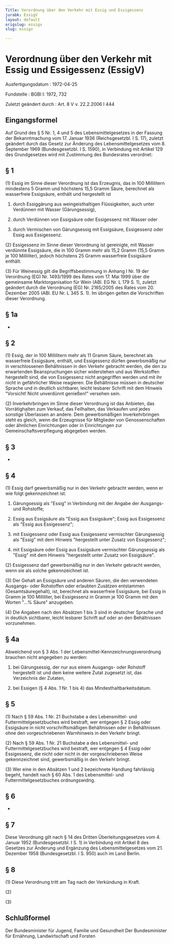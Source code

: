 ```yaml
---
Title: Verordnung über den Verkehr mit Essig und Essigessenz
jurabk: EssigV
layout: default
origslug: essigv
slug: essigv

---
```


# Verordnung über den Verkehr mit Essig und Essigessenz (EssigV)

Ausfertigungsdatum
:   1972-04-25

Fundstelle
:   BGBl I: 1972, 732

Zuletzt geändert durch
:   Art. 8 V v. 22.2.2006 I 444

## Eingangsformel

Auf Grund des § 5 Nr. 1, 4 und 5 des Lebensmittelgesetzes in der
Fassung der Bekanntmachung vom 17. Januar 1936 (Reichsgesetzbl. I S.
17), zuletzt geändert durch das Gesetz zur Änderung des
Lebensmittelgesetzes vom 8. September 1969 (Bundesgesetzbl. I S.
1590), in Verbindung mit Artikel 129 des Grundgesetzes wird mit
Zustimmung des Bundesrates verordnet:

## § 1

(1) Essig im Sinne dieser Verordnung ist das Erzeugnis, das in 100
Millilitern mindestens 5 Gramm und höchstens 15,5 Gramm Säure,
berechnet als wasserfreie Essigsäure, enthält und hergestellt ist

1.  durch Essiggärung aus weingeisthaltigen Flüssigkeiten, auch unter
    Verdünnen mit Wasser (Gärungsessig),


2.  durch Verdünnen von Essigsäure oder Essigessenz mit Wasser oder


3.  durch Vermischen von Gärungsessig mit Essigsäure, Essigessenz oder
    Essig aus Essigessenz.




(2) Essigessenz im Sinne dieser Verordnung ist gereinigte, mit Wasser
verdünnte Essigsäure, die in 100 Gramm mehr als 15,2 Gramm (15,5 Gramm
je 100 Milliliter), jedoch höchstens 25 Gramm wasserfreie Essigsäure
enthält.

(3) Für Weinessig gilt die Begriffsbestimmung in Anhang I Nr. 19 der
Verordnung (EG) Nr. 1493/1999 des Rates vom 17. Mai 1999 über die
gemeinsame Marktorganisation für Wein (ABl. EG Nr. L 179 S. 1),
zuletzt geändert durch die Verordnung (EG) Nr. 2165/2005 des Rates vom
20\. Dezember 2005 (ABl. EU Nr. L 345 S. 1). Im übrigen gelten die
Vorschriften dieser Verordnung.

## § 1a

-

## § 2

(1) Essig, der in 100 Millilitern mehr als 11 Gramm Säure, berechnet
als wasserfreie Essigsäure, enthält, und Essigessenz dürfen
gewerbsmäßig nur in verschlossenen Behältnissen in den Verkehr
gebracht werden, die den zu erwartenden Beanspruchungen sicher
widerstehen und aus Werkstoffen hergestellt sind, die von Essigessenz
nicht angegriffen werden und mit ihr nicht in gefährlicher Weise
reagieren. Die Behältnisse müssen in deutscher Sprache und in deutlich
sichtbarer, leicht lesbarer Schrift mit dem Hinweis "Vorsicht! Nicht
unverdünnt genießen!" versehen sein.

(2) Inverkehrbringen im Sinne dieser Verordnung ist das Anbieten, das
Vorrätighalten zum Verkauf, das Feilhalten, das Verkaufen und jedes
sonstige Überlassen an andere. Dem gewerbsmäßigen Inverkehrbringen
steht es gleich, wenn die Erzeugnisse für Mitglieder von
Genossenschaften oder ähnlichen Einrichtungen oder in Einrichtungen
zur Gemeinschaftsverpflegung abgegeben werden.

## § 3

-

## § 4

(1) Essig darf gewerbsmäßig nur in den Verkehr gebracht werden, wenn
er wie folgt gekennzeichnet ist:

1.  Gärungsessig als "Essig" in Verbindung mit der Angabe der Ausgangs-
    und Rohstoffe;


2.  Essig aus Essigsäure als "Essig aus Essigsäure"; Essig aus Essigessenz
    als "Essig aus Essigessenz";


3.  mit Essigessenz oder Essig aus Essigessenz vermischter Gärungsessig
    als "Essig" mit dem Hinweis "hergestellt unter Zusatz von
    Essigessenz";


4.  mit Essigsäure oder Essig aus Essigsäure vermischter Gärungsessig als
    "Essig" mit dem Hinweis "hergestellt unter Zusatz von Essigsäure".




(2) Essigessenz darf gewerbsmäßig nur in den Verkehr gebracht werden,
wenn sie als solche gekennzeichnet ist.

(3) Der Gehalt an Essigsäure und anderen Säuren, die den verwendeten
Ausgangs- oder Rohstoffen oder erlaubten Zusätzen entstammen
(Gesamtsäuregehalt), ist, berechnet als wasserfreie Essigsäure, bei
Essig in Gramm je 100 Milliliter, bei Essigessenz in Gramm je 100
Gramm mit den Worten "...% Säure" anzugeben.

(4) Die Angaben nach den Absätzen 1 bis 3 sind in deutscher Sprache
und in deutlich sichtbarer, leicht lesbarer Schrift auf oder an den
Behältnissen vorzunehmen.

## § 4a

Abweichend von § 3 Abs. 1 der Lebensmittel-Kennzeichnungsverordnung
brauchen nicht angegeben zu werden:

1.  bei Gärungsessig, der nur aus einem Ausgangs- oder Rohstoff
    hergestellt ist und dem keine weitere Zutat zugesetzt ist, das
    Verzeichnis der Zutaten,


2.  bei Essigen (§ 4 Abs. 1 Nr. 1 bis 4) das Mindesthaltbarkeitsdatum.

## § 5

(1) Nach § 59 Abs. 1 Nr. 21 Buchstabe a des Lebensmittel- und
Futtermittelgesetzbuches wird bestraft, wer entgegen § 2 Essig oder
Essigsäure in nicht vorschriftsmäßigen Behältnissen oder in
Behältnissen ohne den vorgeschriebenen Warnhinweis in den Verkehr
bringt.

(2) Nach § 59 Abs. 1 Nr. 21 Buchstabe a des Lebensmittel- und
Futtermittelgesetzbuches wird bestraft, wer entgegen § 4 Essig oder
Essigessenz, die nicht oder nicht in der vorgeschriebenen Weise
gekennzeichnet sind, gewerbsmäßig in den Verkehr bringt.

(3) Wer eine in den Absätzen 1 und 2 bezeichnete Handlung fahrlässig
begeht, handelt nach § 60 Abs. 1 des Lebensmittel- und
Futtermittelgesetzbuches ordnungswidrig.

## § 6

-

## § 7

Diese Verordnung gilt nach § 14 des Dritten Überleitungsgesetzes vom
4\. Januar 1952 (Bundesgesetzbl. I S. 1) in Verbindung mit Artikel 8
des Gesetzes zur Änderung und Ergänzung des Lebensmittelgesetzes vom
21\. Dezember 1958 (Bundesgesetzbl. I S. 950) auch im Land Berlin.

## § 8

(1) Diese Verordnung tritt am Tag nach der Verkündung in Kraft.

(2)

(3)

## Schlußformel

Der Bundesminister für Jugend, Familie und Gesundheit
Der Bundesminister für Ernährung, Landwirtschaft und Forsten

